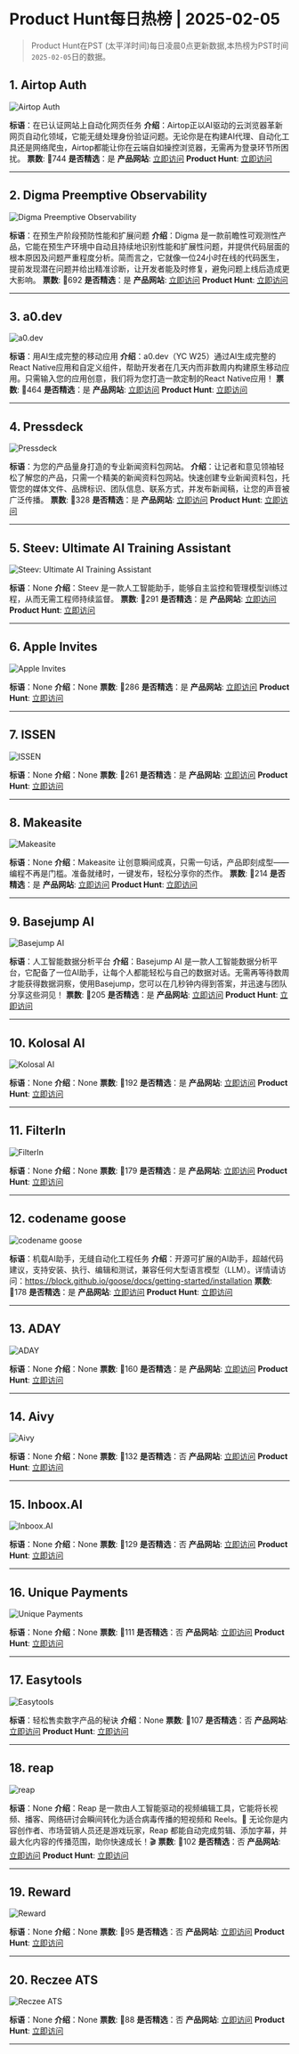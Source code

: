 # Product Hunt每日热榜 | 2025-02-05

> Product Hunt在PST (太平洋时间)每日凌晨0点更新数据,本热榜为PST时间`2025-02-05`日的数据。

## 1. Airtop Auth
![Airtop Auth](https://ph-files.imgix.net/661b6274-7d26-416e-8b27-6527964913f8.jpeg?auto=format&fit=crop&frame=1&h=512&w=1024)

**标语**：在已认证网站上自动化网页任务
**介绍**：Airtop正以AI驱动的云浏览器革新网页自动化领域，它能无缝处理身份验证问题。无论你是在构建AI代理、自动化工具还是网络爬虫，Airtop都能让你在云端自如操控浏览器，无需再为登录环节所困扰。
**票数**: 🔺744
**是否精选**：是
**产品网站**:  <a href='https://www.producthunt.com/r/JBRIESBV4KQHSB?utm_source=www.chuhaix.com' target='_blank' rel='nofollow'>立即访问</a>
**Product Hunt**:  <a href='https://www.producthunt.com/posts/airtop-auth-2?utm_source=www.chuhaix.com' target='_blank' rel='nofollow'>立即访问</a>

---

## 2. Digma Preemptive Observability 
![Digma Preemptive Observability ](https://ph-files.imgix.net/d22e7f58-8f37-497c-9ec9-3f17ba2fa986.png?auto=format&fit=crop&frame=1&h=512&w=1024)

**标语**：在预生产阶段预防性能和扩展问题
**介绍**：Digma 是一款前瞻性可观测性产品，它能在预生产环境中自动且持续地识别性能和扩展性问题，并提供代码层面的根本原因及问题严重程度分析。简而言之，它就像一位24小时在线的代码医生，提前发现潜在问题并给出精准诊断，让开发者能及时修复，避免问题上线后造成更大影响。
**票数**: 🔺692
**是否精选**：是
**产品网站**:  <a href='https://www.producthunt.com/r/JG5LKGMRQ2QVKY?utm_source=www.chuhaix.com' target='_blank' rel='nofollow'>立即访问</a>
**Product Hunt**:  <a href='https://www.producthunt.com/posts/digma-preemptive-observability?utm_source=www.chuhaix.com' target='_blank' rel='nofollow'>立即访问</a>

---

## 3. a0.dev
![a0.dev](https://ph-files.imgix.net/c5aea463-50a7-4657-bf1d-d45e6afd2276.png?auto=format&fit=crop&frame=1&h=512&w=1024)

**标语**：用AI生成完整的移动应用
**介绍**：a0.dev（YC W25）通过AI生成完整的React Native应用和自定义组件，帮助开发者在几天内而非数周内构建原生移动应用。只需输入您的应用创意，我们将为您打造一款定制的React Native应用！
**票数**: 🔺464
**是否精选**：是
**产品网站**:  <a href='https://www.producthunt.com/r/4PANWGRRRB43DB?utm_source=www.chuhaix.com' target='_blank' rel='nofollow'>立即访问</a>
**Product Hunt**:  <a href='https://www.producthunt.com/posts/a0-dev?utm_source=www.chuhaix.com' target='_blank' rel='nofollow'>立即访问</a>

---

## 4. Pressdeck
![Pressdeck](https://ph-files.imgix.net/d642fce1-d973-4a15-b27f-ceb5e5dce619.png?auto=format&fit=crop&frame=1&h=512&w=1024)

**标语**：为您的产品量身打造的专业新闻资料包网站。
**介绍**：让记者和意见领袖轻松了解您的产品，只需一个精美的新闻资料包网站。快速创建专业新闻资料包，托管您的媒体文件、品牌标识、团队信息、联系方式，并发布新闻稿，让您的声音被广泛传播。
**票数**: 🔺328
**是否精选**：是
**产品网站**:  <a href='https://www.producthunt.com/r/LEYZLCUNGKWI3Y?utm_source=www.chuhaix.com' target='_blank' rel='nofollow'>立即访问</a>
**Product Hunt**:  <a href='https://www.producthunt.com/posts/pressdeck?utm_source=www.chuhaix.com' target='_blank' rel='nofollow'>立即访问</a>

---

## 5. Steev: Ultimate AI Training Assistant
![Steev: Ultimate AI Training Assistant](https://ph-files.imgix.net/ac64836e-0a58-4810-80c9-879039c2cd96.png?auto=format&fit=crop&frame=1&h=512&w=1024)

**标语**：None
**介绍**：Steev 是一款人工智能助手，能够自主监控和管理模型训练过程，从而无需工程师持续监督。
**票数**: 🔺291
**是否精选**：是
**产品网站**:  <a href='https://www.producthunt.com/r/SFCTWXV5C4YATV?utm_source=www.chuhaix.com' target='_blank' rel='nofollow'>立即访问</a>
**Product Hunt**:  <a href='https://www.producthunt.com/posts/steev-ultimate-ai-training-assistant?utm_source=www.chuhaix.com' target='_blank' rel='nofollow'>立即访问</a>

---

## 6. Apple Invites
![Apple Invites](https://ph-files.imgix.net/b6864f59-c285-4ccb-9a59-7ef743edd0d7.png?auto=format&fit=crop&frame=1&h=512&w=1024)

**标语**：None
**介绍**：None
**票数**: 🔺286
**是否精选**：是
**产品网站**:  <a href='https://www.producthunt.com/r/7FKBESWUFHSJS4?utm_source=www.chuhaix.com' target='_blank' rel='nofollow'>立即访问</a>
**Product Hunt**:  <a href='https://www.producthunt.com/posts/apple-invites-2?utm_source=www.chuhaix.com' target='_blank' rel='nofollow'>立即访问</a>

---

## 7. ISSEN
![ISSEN](https://ph-files.imgix.net/bf24f78a-086c-4fc3-a6b8-91972146123d.png?auto=format&fit=crop&frame=1&h=512&w=1024)

**标语**：None
**介绍**：None
**票数**: 🔺261
**是否精选**：是
**产品网站**:  <a href='https://www.producthunt.com/r/KCMTIYECIJBY7W?utm_source=www.chuhaix.com' target='_blank' rel='nofollow'>立即访问</a>
**Product Hunt**:  <a href='https://www.producthunt.com/posts/issen?utm_source=www.chuhaix.com' target='_blank' rel='nofollow'>立即访问</a>

---

## 8. Makeasite
![Makeasite](https://ph-files.imgix.net/7e1d377b-0428-4910-b034-10b5509af08a.png?auto=format&fit=crop&frame=1&h=512&w=1024)

**标语**：None
**介绍**：Makeasite 让创意瞬间成真，只需一句话，产品即刻成型——编程不再是门槛。准备就绪时，一键发布，轻松分享你的杰作。
**票数**: 🔺214
**是否精选**：是
**产品网站**:  <a href='https://www.producthunt.com/r/ID3UA6J4KPWQVO?utm_source=www.chuhaix.com' target='_blank' rel='nofollow'>立即访问</a>
**Product Hunt**:  <a href='https://www.producthunt.com/posts/makeasite-1?utm_source=www.chuhaix.com' target='_blank' rel='nofollow'>立即访问</a>

---

## 9. Basejump AI
![Basejump AI](https://ph-files.imgix.net/2fe85802-9e1d-4772-85da-3687d938b02c.png?auto=format&fit=crop&frame=1&h=512&w=1024)

**标语**：人工智能数据分析平台
**介绍**：Basejump AI 是一款人工智能数据分析平台，它配备了一位AI助手，让每个人都能轻松与自己的数据对话。无需再等待数周才能获得数据洞察，使用Basejump，您可以在几秒钟内得到答案，并迅速与团队分享这些洞见！
**票数**: 🔺205
**是否精选**：是
**产品网站**:  <a href='https://www.producthunt.com/r/TKYRL7XOINBZDG?utm_source=www.chuhaix.com' target='_blank' rel='nofollow'>立即访问</a>
**Product Hunt**:  <a href='https://www.producthunt.com/posts/basejump-ai-2?utm_source=www.chuhaix.com' target='_blank' rel='nofollow'>立即访问</a>

---

## 10. Kolosal AI
![Kolosal AI](https://ph-files.imgix.net/c02f77e4-b278-4d6f-9786-e3ea72bef458.png?auto=format&fit=crop&frame=1&h=512&w=1024)

**标语**：None
**介绍**：None
**票数**: 🔺192
**是否精选**：是
**产品网站**:  <a href='https://www.producthunt.com/r/TLHQ6FALQDKX55?utm_source=www.chuhaix.com' target='_blank' rel='nofollow'>立即访问</a>
**Product Hunt**:  <a href='https://www.producthunt.com/posts/kolosal-ai?utm_source=www.chuhaix.com' target='_blank' rel='nofollow'>立即访问</a>

---

## 11. FilterIn
![FilterIn](https://ph-files.imgix.net/dbe8d440-4c69-42fd-a2a2-80c2a21a038b.jpeg?auto=format&fit=crop&frame=1&h=512&w=1024)

**标语**：None
**介绍**：None
**票数**: 🔺179
**是否精选**：是
**产品网站**:  <a href='https://www.producthunt.com/r/SWKZ3YCHXRBEZZ?utm_source=www.chuhaix.com' target='_blank' rel='nofollow'>立即访问</a>
**Product Hunt**:  <a href='https://www.producthunt.com/posts/filterin?utm_source=www.chuhaix.com' target='_blank' rel='nofollow'>立即访问</a>

---

## 12. codename goose
![codename goose](https://ph-files.imgix.net/ea4584d5-e02c-44a2-96f4-57a5dad13502.png?auto=format&fit=crop&frame=1&h=512&w=1024)

**标语**：机载AI助手，无缝自动化工程任务
**介绍**：开源可扩展的AI助手，超越代码建议，支持安装、执行、编辑和测试，兼容任何大型语言模型（LLM）。详情请访问：https://block.github.io/goose/docs/getting-started/installation
**票数**: 🔺178
**是否精选**：是
**产品网站**:  <a href='https://www.producthunt.com/r/36TTRGCCTOIYNS?utm_source=www.chuhaix.com' target='_blank' rel='nofollow'>立即访问</a>
**Product Hunt**:  <a href='https://www.producthunt.com/posts/codename-goose?utm_source=www.chuhaix.com' target='_blank' rel='nofollow'>立即访问</a>

---

## 13. ADAY
![ADAY](https://ph-files.imgix.net/f504a460-973b-4b37-a63e-de61d3bd5718.png?auto=format&fit=crop&frame=1&h=512&w=1024)

**标语**：None
**介绍**：None
**票数**: 🔺160
**是否精选**：是
**产品网站**:  <a href='https://www.producthunt.com/r/HBAXLZC6BB3RIT?utm_source=www.chuhaix.com' target='_blank' rel='nofollow'>立即访问</a>
**Product Hunt**:  <a href='https://www.producthunt.com/posts/aday-2?utm_source=www.chuhaix.com' target='_blank' rel='nofollow'>立即访问</a>

---

## 14. Aivy
![Aivy](https://ph-files.imgix.net/d5a5988c-d59e-484c-8a20-67c643fddfee.jpeg?auto=format&fit=crop&frame=1&h=512&w=1024)

**标语**：None
**介绍**：None
**票数**: 🔺132
**是否精选**：否
**产品网站**:  <a href='https://www.producthunt.com/r/BNXQZTYICDKOTM?utm_source=www.chuhaix.com' target='_blank' rel='nofollow'>立即访问</a>
**Product Hunt**:  <a href='https://www.producthunt.com/posts/aivy?utm_source=www.chuhaix.com' target='_blank' rel='nofollow'>立即访问</a>

---

## 15. Inboox.AI
![Inboox.AI](https://ph-files.imgix.net/52f73378-40e7-444e-a353-4aa8798067de.png?auto=format&fit=crop&frame=1&h=512&w=1024)

**标语**：None
**介绍**：None
**票数**: 🔺129
**是否精选**：否
**产品网站**:  <a href='https://www.producthunt.com/r/IEBNWILIC5RYNT?utm_source=www.chuhaix.com' target='_blank' rel='nofollow'>立即访问</a>
**Product Hunt**:  <a href='https://www.producthunt.com/posts/inboox-ai?utm_source=www.chuhaix.com' target='_blank' rel='nofollow'>立即访问</a>

---

## 16. Unique Payments
![Unique Payments](https://ph-files.imgix.net/6bc457e6-bec7-43c2-8172-a332eac47237.png?auto=format&fit=crop&frame=1&h=512&w=1024)

**标语**：None
**介绍**：None
**票数**: 🔺111
**是否精选**：否
**产品网站**:  <a href='https://www.producthunt.com/r/F3PZQMJW2GB2VW?utm_source=www.chuhaix.com' target='_blank' rel='nofollow'>立即访问</a>
**Product Hunt**:  <a href='https://www.producthunt.com/posts/unique-payments?utm_source=www.chuhaix.com' target='_blank' rel='nofollow'>立即访问</a>

---

## 17. Easytools
![Easytools](https://ph-files.imgix.net/e5183d78-ae1f-44a6-afc7-69d1fb9e2fce.png?auto=format&fit=crop&frame=1&h=512&w=1024)

**标语**：轻松售卖数字产品的秘诀
**介绍**：None
**票数**: 🔺107
**是否精选**：否
**产品网站**:  <a href='https://www.producthunt.com/r/5MZ4VXRS6O6IAB?utm_source=www.chuhaix.com' target='_blank' rel='nofollow'>立即访问</a>
**Product Hunt**:  <a href='https://www.producthunt.com/posts/easytools?utm_source=www.chuhaix.com' target='_blank' rel='nofollow'>立即访问</a>

---

## 18. reap
![reap](https://ph-files.imgix.net/666fb734-0723-4c98-a079-041554529dd4.png?auto=format&fit=crop&frame=1&h=512&w=1024)

**标语**：None
**介绍**：Reap 是一款由人工智能驱动的视频编辑工具，它能将长视频、播客、网络研讨会瞬间转化为适合病毒传播的短视频和 Reels。🚀 无论你是内容创作者、市场营销人员还是游戏玩家，Reap 都能自动完成剪辑、添加字幕，并最大化内容的传播范围，助你快速成长！🎬
**票数**: 🔺102
**是否精选**：否
**产品网站**:  <a href='https://www.producthunt.com/r/LNQ6QUDVWFMLNY?utm_source=www.chuhaix.com' target='_blank' rel='nofollow'>立即访问</a>
**Product Hunt**:  <a href='https://www.producthunt.com/posts/reap-2?utm_source=www.chuhaix.com' target='_blank' rel='nofollow'>立即访问</a>

---

## 19. Reward
![Reward](https://ph-files.imgix.net/1b9920df-67d5-4f46-8944-ec4ca69f5559.png?auto=format&fit=crop&frame=1&h=512&w=1024)

**标语**：None
**介绍**：None
**票数**: 🔺95
**是否精选**：否
**产品网站**:  <a href='https://www.producthunt.com/r/T6GGBU6NLOLO5Y?utm_source=www.chuhaix.com' target='_blank' rel='nofollow'>立即访问</a>
**Product Hunt**:  <a href='https://www.producthunt.com/posts/reward?utm_source=www.chuhaix.com' target='_blank' rel='nofollow'>立即访问</a>

---

## 20. Reczee ATS
![Reczee ATS](https://ph-files.imgix.net/6b4b03f1-cac0-4b05-93eb-9c59c78320e8.png?auto=format&fit=crop&frame=1&h=512&w=1024)

**标语**：None
**介绍**：None
**票数**: 🔺88
**是否精选**：否
**产品网站**:  <a href='https://www.producthunt.com/r/BHZXV6CYUEAKPY?utm_source=www.chuhaix.com' target='_blank' rel='nofollow'>立即访问</a>
**Product Hunt**:  <a href='https://www.producthunt.com/posts/reczee-ats?utm_source=www.chuhaix.com' target='_blank' rel='nofollow'>立即访问</a>

---


